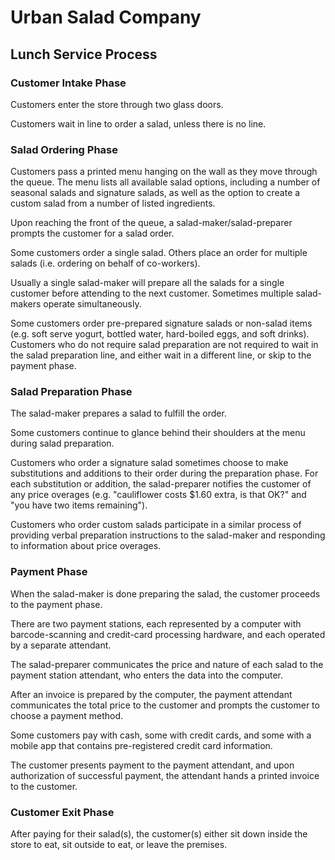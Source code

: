 # Urban Salad Company

## Lunch Service Process

### Customer Intake Phase

Customers enter the store through two glass doors.

Customers wait in line to order a salad, unless there is no line.

### Salad Ordering Phase

Customers pass a printed menu hanging on the wall as they move through the queue.
  The menu lists all available salad options, including a number of seasonal salads and signature salads, as well as the option to create a custom salad from a number of listed ingredients.

Upon reaching the front of the queue, a salad-maker/salad-preparer prompts the customer for a salad order.

Some customers order a single salad. Others place an order for multiple salads (i.e. ordering on behalf of co-workers).

Usually a single salad-maker will prepare all the salads for a single customer before attending to the next customer. Sometimes multiple salad-makers operate simultaneously.

Some customers order pre-prepared signature salads or non-salad items (e.g. soft serve yogurt, bottled water, hard-boiled eggs, and soft drinks). Customers who do not require salad preparation are not required to wait in the salad preparation line, and either wait in a different line, or skip to the payment phase.

### Salad Preparation Phase

The salad-maker prepares a salad to fulfill the order.

Some customers continue to glance behind their shoulders at the menu during salad preparation.

Customers who order a signature salad sometimes choose to make substitutions and additions to their order during the preparation phase. For each substitution or addition, the salad-preparer notifies the customer of any price overages (e.g. "cauliflower costs $1.60 extra, is that OK?" and "you have two items remaining").

Customers who order custom salads participate in a similar process of
 providing verbal preparation instructions to the salad-maker
 and responding to information about price overages.

### Payment Phase

When the salad-maker is done preparing the salad, the customer proceeds to the payment phase.

There are two payment stations,
 each represented by a computer with barcode-scanning and credit-card processing hardware,
 and each operated by a separate attendant.

The salad-preparer communicates the price and nature of each salad to the payment station attendant, who enters the data into the computer.

After an invoice is prepared by the computer, the payment attendant communicates the total price to the customer and prompts the customer to choose a payment method.

Some customers pay with cash, some with credit cards, and some with a mobile app that contains pre-registered credit card information.

The customer presents payment to the payment attendant, and upon authorization of successful payment, the attendant hands a printed invoice to the customer.

### Customer Exit Phase

After paying for their salad(s), the customer(s) either
 sit down inside the store to eat,
 sit outside to eat,
 or leave the premises.
